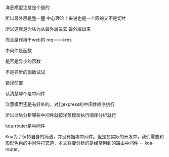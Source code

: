 洋葱模型注意是个圆的

所以最外层是整一圈  中心理论上来说也是一个圆的又不是切片

所以这就是为啥为从最外层进去 最外层出来


而且是作用于web的  req--->res

中间件是函数

是否是异步的函数

不是异步的函数试试

错误前置



认清楚哪个是中间件


洋葱模型还是有好处的，对比express的中间件顺序执行


所以以后分析哪些中间件就按洋葱模型执行顺序分析就行

koa-router是中间件

Koa为了保持自身的简洁，并没有捆绑中间件。但是在实际的开发中，我们需要和形形色色的中间件打交道，本文将要分析的是经常用到的路由中间件 -- koa-router。